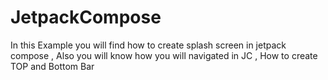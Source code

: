 # JetpackCompose

In this Example you will find how to create splash screen in jetpack compose , Also you will know how you will navigated in JC , How to create TOP and Bottom Bar
